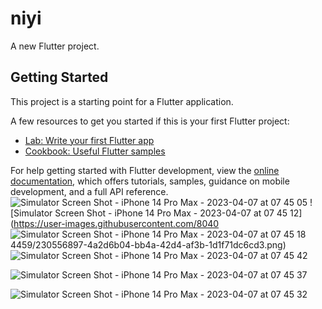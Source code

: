 # niyi

A new Flutter project.

## Getting Started

This project is a starting point for a Flutter application.

A few resources to get you started if this is your first Flutter project:

- [Lab: Write your first Flutter app](https://docs.flutter.dev/get-started/codelab)
- [Cookbook: Useful Flutter samples](https://docs.flutter.dev/cookbook)

For help getting started with Flutter development, view the
[online documentation](https://docs.flutter.dev/), which offers tutorials,
samples, guidance on mobile development, and a full API reference.
![Simulator Screen Shot - iPhone 14 Pro Max - 2023-04-07 at 07 45 05](https://user-images.githubusercontent.com/80404459/230556877-a0a0bc52-9680-4cd2-87be-dff00e8671f6.png)
![Simulator Screen Shot - iPhone 14 Pro Max - 2023-04-07 at 07 45 12](https://user-images.githubusercontent.com/8040
![Simulator Screen Shot - iPhone 14 Pro Max - 2023-04-07 at 07 45 18](https://user-images.githubusercontent.com/80404459/230556913-51152c01-3274-409a-b556-0ef16a05b335.png)
4459/230556897-4a2d6b04-bb4a-42d4-af3b-1d1f71dc6cd3.png)
![Simulator Screen Shot - iPhone 14 Pro Max - 2023-04-07 at 07 45 42](https://user-images.githubusercontent.com/80404459/230556973-c35d66f6-f6f6-4c43-880f-ba1450aaaa16.png)

![Simulator Screen Shot - iPhone 14 Pro Max - 2023-04-07 at 07 45 37](https://user-images.githubusercontent.com/80404459/230556959-f90c8f82-4db3-4c7c-ac73-3c90f4830447.png)

![Simulator Screen Shot - iPhone 14 Pro Max - 2023-04-07 at 07 45 32](https://user-images.githubusercontent.com/80404459/230556938-728a4118-a72b-4c9d-96c5-0e919d4ad3c8.png)
